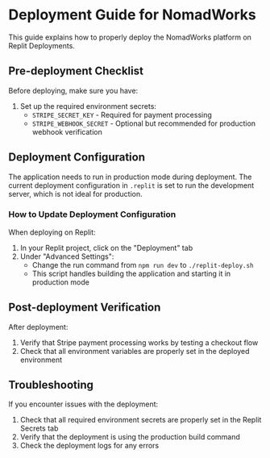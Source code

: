 # Deployment Guide for NomadWorks

This guide explains how to properly deploy the NomadWorks platform on Replit Deployments.

## Pre-deployment Checklist

Before deploying, make sure you have:

1. Set up the required environment secrets:
   - `STRIPE_SECRET_KEY` - Required for payment processing
   - `STRIPE_WEBHOOK_SECRET` - Optional but recommended for production webhook verification

## Deployment Configuration

The application needs to run in production mode during deployment. The current deployment configuration in `.replit` is set to run the development server, which is not ideal for production.

### How to Update Deployment Configuration

When deploying on Replit:

1. In your Replit project, click on the "Deployment" tab
2. Under "Advanced Settings":
   - Change the run command from `npm run dev` to `./replit-deploy.sh`
   - This script handles building the application and starting it in production mode

## Post-deployment Verification

After deployment:

1. Verify that Stripe payment processing works by testing a checkout flow
2. Check that all environment variables are properly set in the deployed environment

## Troubleshooting

If you encounter issues with the deployment:

1. Check that all required environment secrets are properly set in the Replit Secrets tab
2. Verify that the deployment is using the production build command
3. Check the deployment logs for any errors